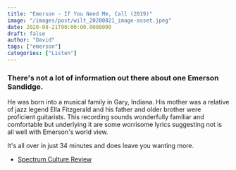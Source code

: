 ```yaml
---
title: "Emerson - If You Need Me, Call (2019)"
image: "/images/post/wilt_20200821_image-asset.jpeg"
date: 2020-08-21T00:00:00.0000000
draft: false
author: "David"
tags: ["emerson"]
categories: ["Listen"]
---
```

### There's not a lot of information out there about one Emerson Sandidge.   
  
He was born into a musical family in Gary, Indiana.  His mother was a relative of jazz legend Ella Fitzgerald and his father and older brother were proficient guitarists.   This recording sounds wonderfully familiar and comfortable  but underlying it are some worrisome lyrics suggesting not is all well with Emerson's world view. 

 It's all over in just 34 minutes and does leave you wanting more.  

-  [Spectrum Culture Review](https://spectrumculture.com/2019/07/14/emerson-if-you-need-me-call-me-review/)